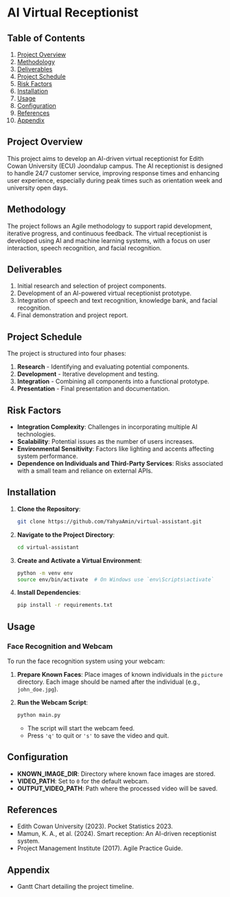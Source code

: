 
# AI Virtual Receptionist

## Table of Contents

1. [Project Overview](#project-overview)
2. [Methodology](#methodology)
3. [Deliverables](#deliverables)
4. [Project Schedule](#project-schedule)
5. [Risk Factors](#risk-factors)
6. [Installation](#installation)
7. [Usage](#usage)
8. [Configuration](#configuration)
9. [References](#references)
10. [Appendix](#appendix)

## Project Overview

This project aims to develop an AI-driven virtual receptionist for Edith Cowan University (ECU) Joondalup campus. The AI receptionist is designed to handle 24/7 customer service, improving response times and enhancing user experience, especially during peak times such as orientation week and university open days.

## Methodology

The project follows an Agile methodology to support rapid development, iterative progress, and continuous feedback. The virtual receptionist is developed using AI and machine learning systems, with a focus on user interaction, speech recognition, and facial recognition.

## Deliverables

1. Initial research and selection of project components.
2. Development of an AI-powered virtual receptionist prototype.
3. Integration of speech and text recognition, knowledge bank, and facial recognition.
4. Final demonstration and project report.

## Project Schedule

The project is structured into four phases:  
1. **Research** - Identifying and evaluating potential components.  
2. **Development** - Iterative development and testing.  
3. **Integration** - Combining all components into a functional prototype.  
4. **Presentation** - Final presentation and documentation.

## Risk Factors

- **Integration Complexity**: Challenges in incorporating multiple AI technologies.
- **Scalability**: Potential issues as the number of users increases.
- **Environmental Sensitivity**: Factors like lighting and accents affecting system performance.
- **Dependence on Individuals and Third-Party Services**: Risks associated with a small team and reliance on external APIs.

## Installation

1. **Clone the Repository**:  
   ```bash
   git clone https://github.com/YahyaAmin/virtual-assistant.git
   ```

2. **Navigate to the Project Directory**:  
   ```bash
   cd virtual-assistant
   ```

3. **Create and Activate a Virtual Environment**:  
   ```bash
   python -m venv env
   source env/bin/activate  # On Windows use `env\Scripts\activate`
   ```

4. **Install Dependencies**:  
   ```bash
   pip install -r requirements.txt
   ```

## Usage

### Face Recognition and Webcam

To run the face recognition system using your webcam:

1. **Prepare Known Faces**: Place images of known individuals in the `picture` directory. Each image should be named after the individual (e.g., `john_doe.jpg`).

2. **Run the Webcam Script**:  
   ```bash
   python main.py
   ```
   - The script will start the webcam feed.
   - Press `'q'` to quit or `'s'` to save the video and quit.

## Configuration

- **KNOWN_IMAGE_DIR**: Directory where known face images are stored.
- **VIDEO_PATH**: Set to `0` for the default webcam.
- **OUTPUT_VIDEO_PATH**: Path where the processed video will be saved.

## References

- Edith Cowan University (2023). Pocket Statistics 2023.
- Mamun, K. A., et al. (2024). Smart reception: An AI-driven receptionist system.
- Project Management Institute (2017). Agile Practice Guide.

## Appendix

- Gantt Chart detailing the project timeline.
```
